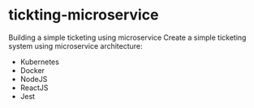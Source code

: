# tickting-microservice
Building a simple ticketing using microservice
Create a simple ticketing system using microservice architecture:

- Kubernetes
- Docker
- NodeJS
- ReactJS
- Jest
